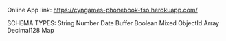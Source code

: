Online App link: 
https://cyngames-phonebook-fso.herokuapp.com/

SCHEMA TYPES:
  String
  Number
  Date
  Buffer
  Boolean
  Mixed
  ObjectId
  Array
  Decimal128
  Map